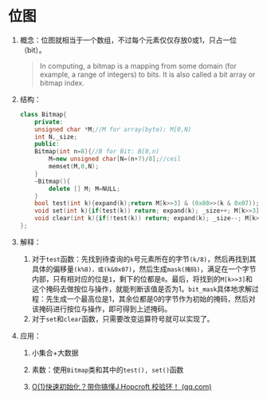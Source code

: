 # 位图

1. 概念：位图就相当于一个数组，不过每个元素仅仅存放0或1，只占一位（bit）。

   > In computing, a bitmap is a mapping from some domain (for example, a range of integers) to bits. It is also called a bit array or bitmap index.

2. 结构：

   ```c++
   class Bitmap{
       private:
       unsigned char *M;//M for array(byte): M[0,N)
       int N,_size;
       public:
       Bitmap(int n=8){//B for Bit: B[0,n)
           M=new unsigned char[N=(n+7)/8];//ceil
           memset(M,0,N);
       }
       ~Bitmap(){
           delete [] M; M=NULL;
       }
       bool test(int k){expand(k);return M[k>>3] & (0x80>>(k & 0x07));}//1
       void set(int k){if(test(k)) return; expand(k); _size++; M[k>>3] |= (0x80>>(k & 0x07));}//2
       void clear(int k){if(!test(k)) return; expand(k); _size--; M[k>>3] &= ~(0x80>>(k & 0x07));}//3
   };
   ```

   

3. 解释：

   1. 对于`test`函数：先找到待查询的`k`号元素所在的字节`(k/8)`，然后再找到其具体的偏移量`(k%8)，或(k&0x07)`，然后生成`mask(掩码)`，满足在一个字节内部，只有相对应的位是`1`，剩下的位都是`0`。最后，将找到的`M[k>>3]`和这个掩码去做按位与操作，就能判断该值是否为1。`bit_mask`具体地求解过程：先生成一个最高位是1，其余位都是0的字节作为初始的掩码，然后对该掩码进行按位与操作，即可得到上述掩码。
   2. 对于`set`和`clear`函数，只需要改变运算符号就可以实现了。

4. 应用：

   1. 小集合+大数据

   2. 素数：使用`Bitmap`类和其中的`test(), set()`函数

   3. [O(1)快速初始化？带你搞懂J.Hopcroft 校验环！ (qq.com)](https://mp.weixin.qq.com/s?__biz=Mzg2NTY3NzIxMQ==&mid=2247484708&idx=1&sn=32feaf448af825d2eb298f5a69a4b274)


